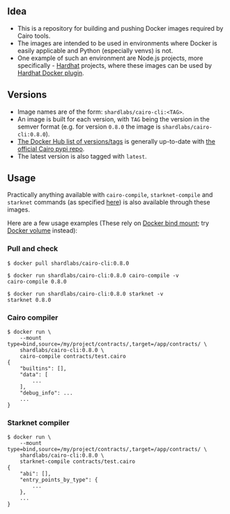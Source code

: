 ## Idea
- This is a repository for building and pushing Docker images required by Cairo tools.
- The images are intended to be used in environments where Docker is easily applicable and Python (especially venvs) is not.
- One example of such an environment are Node.js projects, more specifically - [Hardhat](https://github.com/nomiclabs/hardhat) projects, where these images can be used by [Hardhat Docker plugin](https://www.npmjs.com/package/@nomiclabs/hardhat-docker).

## Versions
- Image names are of the form: `shardlabs/cairo-cli:<TAG>`.
- An image is built for each version, with `TAG` being the version in the semver format (e.g. for version `0.8.0` the image is `shardlabs/cairo-cli:0.8.0`).
- [The Docker Hub list of versions/tags](https://hub.docker.com/repository/registry-1.docker.io/shardlabs/cairo-cli/tags) is generally up-to-date with [the official Cairo pypi repo](https://pypi.org/pypi/cairo-lang/json).
- The latest version is also tagged with `latest`.

## Usage
Practically anything available with `cairo-compile`, `starknet-compile` and `starknet` commands (as specified [here](https://www.cairo-lang.org/docs/hello_starknet/index.html)) is also available through these images.

Here are a few usage examples (These rely on [Docker bind mount](https://docs.docker.com/storage/bind-mounts/); try [Docker volume](https://docs.docker.com/storage/volumes/) instead):

### Pull and check
```
$ docker pull shardlabs/cairo-cli:0.8.0

$ docker run shardlabs/cairo-cli:0.8.0 cairo-compile -v
cairo-compile 0.8.0

$ docker run shardlabs/cairo-cli:0.8.0 starknet -v
starknet 0.8.0
```

### Cairo compiler
```
$ docker run \
    --mount type=bind,source=/my/project/contracts/,target=/app/contracts/ \
    shardlabs/cairo-cli:0.8.0 \
    cairo-compile contracts/test.cairo
{
    "builtins": [],
    "data": [
        ...
    ],
    "debug_info": ...
    ...
}
```

### Starknet compiler
```
$ docker run \
    --mount type=bind,source=/my/project/contracts/,target=/app/contracts/ \
    shardlabs/cairo-cli:0.8.0 \
    starknet-compile contracts/test.cairo
{
    "abi": [],
    "entry_points_by_type": {
        ...
    },
    ...
}
```
